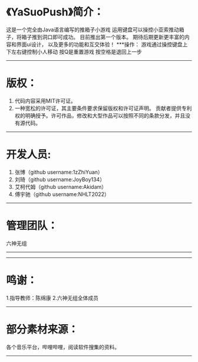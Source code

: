 
# 《YaSuoPush》简介：
这是一个完全由Java语言编写的推箱子小游戏
运用键盘可以操控小亚索推动箱子，将箱子推到洞口即可成功。
目前推出第一个版本。
期待后期更新更丰富的内容和界面ui设计，
以及更多的功能和互交体验！
***操作：
游戏通过操控键盘上下左右键控制小人移动
按Q是重置游戏
按空格是退回上一步

***
# 版权：
1. 代码内容采用MIT许可证。
2. 一种宽松的许可证，其主要条件要求保留版权和许可证声明。
   贡献者提供专利权的明确授予。许可作品，修改和大型作品可以按照不同的条款分发，并且没有源代码。
***
# 开发人员:
1. 张博（github username:1zZhiYuan）
2. 刘琦（github username:JoyBoy134）
3. 艾柯代姆（github username:Akidam）
4. 傅宇驰（github username:NHLT2022）
***
# 管理团队：
  六神无组
***

***
# 鸣谢：
1.指导教师：陈绵康
2.六神无组全体成员
***
# 部分素材来源：
 各个音乐平台，哔哩哔哩，阅读软件搜集的资料。
***
